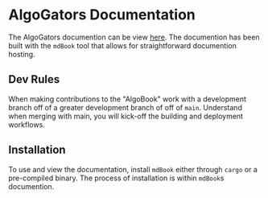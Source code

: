 # AlgoGators Documentation
The AlgoGators documention can be view [here](https://algogators.github.io/). The documention has been built with the `mdBook` tool that allows for straightforward documention hosting.

## Dev Rules
When making contributions to the "AlgoBook" work with a development branch off of a greater development branch of off of `main`. Understand when merging with main, you will kick-off the building and deployment workflows.

## Installation
To use and view the documentation, install `mdBook` either through `cargo` or a pre-compiled binary. The process of installation is within `mdBook`s documention.
